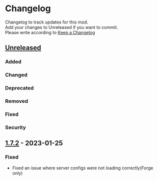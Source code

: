 # Changelog
Changelog to track updates for this mod.  
    Add your changes to Unreleased if you want to commit.  
    Please write according to [Keep a Changelog](https://keepachangelog.com/en/1.0.0/)

## [Unreleased]

### Added

### Changed

### Deprecated

### Removed

### Fixed

### Security

## [1.7.2] - 2023-01-25

### Fixed
- Fixed an issue where server configs were not loading correctly(Forge only)

[Unreleased]: https://github.com/MORIMORI0317/DangerousStoneCutter/compare/v1.7.2...HEAD
[1.7.2]: https://github.com/MORIMORI0317/DangerousStoneCutter/commits/v1.7.2
